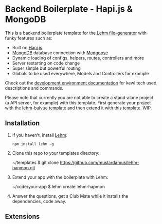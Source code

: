 # Backend Boilerplate - Hapi.js & MongoDB

This is a backend boilerplate template for the
[Lehm file-generator](https://mustardamus.github.io/lehm/) with funky features
such as:

- Built on [Hapi.js](http://hapijs.com)
- [MongoDB](https://mongodb.com) database connection with
  [Mongoose](http://mongoosejs.com)
- Dynamic loading of configs, helpers, routes, controllers and more
- Server restarting on code change
- Super simple but powerful routing
- Globals to be used everywhere, Models and Controllers for example

Check out the [development environment documentation](docs/server.md) for kewl
tech used, descriptions and commands.

Please note that currently you are not able to create a stand-alone project
(a API server, for example) with this template. First generate your project
with the [lehm-bulvue template](https://github.com/mustardamus/lehm-bulvue) and
then extend it with this template. WIP.

## Installation

1. If you haven't, install [Lehm](https://mustardamus.github.io/lehm/):

    `npm install lehm -g`

2. Clone this repo to your templates directory:

    ~/templates $ git clone https://github.com/mustardamus/lehm-hapmon.git

3. Extend your app with the boilerplate with Lehm:

    ~/code/your-app $ lehm create lehm-hapmon

4. Answer the questions, get a Club Mate while it installs the dependencies,
   code away.

## Extensions
